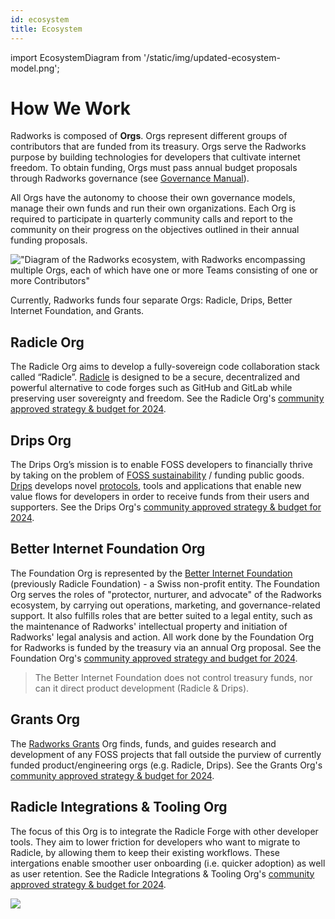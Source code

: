 ```yaml
---
id: ecosystem
title: Ecosystem
---
```


import EcosystemDiagram from '/static/img/updated-ecosystem-model.png';

# How We Work

Radworks is composed of **Orgs**. Orgs represent different groups of contributors that are funded from its treasury. Orgs serve the Radworks purpose by building technologies for developers that cultivate internet freedom. To obtain funding, Orgs must pass annual budget proposals through Radworks governance (see [Governance Manual](https://github.com/radicle-foundation/radworks-governance/blob/main/manual.md)).

All Orgs have the autonomy to choose their own governance models, manage their own funds and run their own organizations. Each Org is required to participate in quarterly community calls and report to the community on their progress on the objectives  outlined in their annual funding proposals.

!["Diagram of the Radworks ecosystem, with Radworks encompassing multiple Orgs, each of which have one or more Teams consisting of one or more Contributors"](/img/radworks_ecosystem-overview-transparent.png)

Currently, Radworks funds four separate Orgs: Radicle, Drips, Better Internet Foundation, and Grants. 

## Radicle Org

The Radicle Org aims to develop a fully-sovereign code collaboration stack called “Radicle”.
[Radicle](https://radicle.xyz/) is designed to be a secure, decentralized and powerful alternative to code forges such
as GitHub and GitLab while preserving user sovereignty and freedom. See the Radicle Org's [community approved strategy & budget for 2024](https://community.radworks.org/t/formal-review-rgp-18-radicle-org-proposal-2024/3421/4).

## Drips Org

The Drips Org’s mission is to enable FOSS developers to financially thrive by taking on the problem of [FOSS
sustainability](https://fosssustainability.com/) / funding public goods. [Drips](https://www.drips.network/) develops
novel [protocols](https://github.com/radicle-dev/drips-contracts), tools and applications that enable new value flows
for developers in order to receive funds from their users and supporters. See the Drips Org's [community approved strategy & budget for 2024](https://community.radworks.org/t/formal-review-rgp-19-drips-org-proposal-2024/3422/2).

## Better Internet Foundation Org

The Foundation Org is represented by the [Better Internet Foundation](https://betterinternet.foundation/) (previously Radicle Foundation) - a Swiss non-profit entity. The Foundation Org serves the roles of "protector, nurturer, and advocate" of the Radworks ecosystem, by carrying out operations, marketing, and governance-related support. It also fulfills
roles that are better suited to a legal entity, such as the maintenance of Radworks' intellectual property and
initiation of Radworks' legal analysis and action. All work done by the Foundation Org for Radworks is funded by the treasury via an annual Org proposal. See the Foundation Org's [community approved strategy and budget for 2024](https://community.radworks.org/t/formal-review-rgp-21-foundation-org-proposal-2024/3420/3).

> The Better Internet Foundation does not control treasury funds, nor can it direct product development (Radicle & Drips).

## Grants Org

The [Radworks Grants](https://github.com/radicle-dev/radicle-grants) Org finds, funds, and guides research and
development of any FOSS projects that fall outside the purview of currently funded product/engineering orgs (e.g.
Radicle, Drips). See the Grants Org's [community approved strategy & budget for 2024](https://community.radworks.org/t/formal-review-rgp-20-grants-org-proposal-2024-v2/3464).

## Radicle Integrations & Tooling Org
The focus of this Org is to integrate the Radicle Forge with other developer tools. They aim to lower friction for developers who want to migrate to Radicle, by allowing them to keep their existing workflows. These intergations enable smoother user onboarding (i.e. quicker adoption) as well as user retention. See the Radicle Integrations & Tooling Org's [community approved strategy & budget for 2024](https://community.radworks.org/t/formal-review-rgp-23-start-the-radicle-integrations-tooling-org-2024/3508). 

<div class="text--center"> 
  <img src={EcosystemDiagram} style={{width: 500, alignItems: 'center',}}/>
</div>

